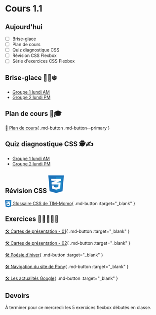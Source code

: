 # Cours 1.1
<!--https://squidfunk.github.io/mkdocs-material/reference/admonitions/
✏️note, 📄abstract, ℹ️info, 🔥tip, ✔️success, ❔question, ⚠️warning, ❌failure, ⚡danger, 🐞bug, 🧪example, ❜❜quote
-->

## Aujourd'hui

- [ ] Brise-glace
- [ ] Plan de cours
- [ ] Quiz diagnostique CSS
- [ ] Révision CSS Flexbox
- [ ] Série d'exercices CSS Flexbox

## Brise-glace 🧊🔨❄️

- [Groupe 1 lundi AM](https://app.wooclap.com/TMYTEU)
- [Groupe 2 lundi PM](https://app.wooclap.com/SSRTQJ)

## Plan de cours 📄🎓

[📄 Plan de cours](https://cmontmorency365-my.sharepoint.com/:b:/g/personal/mariem_ouellet_cmontmorency_qc_ca/EVMfkW5UxttFkK8D4Lg3Z7cBGXUX4_v1-7USGwyAbjmIRQ?e=8IxzJg){ .md-button .md-button--primary }

## Quiz diagnostique CSS 🕵️✍️

- [Groupe 1 lundi AM](https://app.wooclap.com/PJBPRX)
- [Groupe 2 lundi PM](https://app.wooclap.com/USBJPG)

## Révision CSS <img src="./assets/css-logo.svg" style="width: 50px;">

[<img src="./assets/css-logo.svg" style="width: 20px; margin-bottom: -7px;"> Glossaire CSS de TIM-Momo](https://tim-montmorency.com/timdoc/582-211/css/){ .md-button :target="_blank" }

## Exercices 🏃‍➡️🏃‍♀️‍➡️

[🛠️ Cartes de présentation - 01](https://tim-montmorency.com/timdoc/582-211/css/exercices/flexbox-cartes-01/){ .md-button :target="_blank" }

[🛠️ Cartes de présentation - 02](https://tim-montmorency.com/timdoc/582-211/css/exercices/flexbox-cartes-02/){ .md-button :target="_blank" }

[🛠️ Poésie d'hiver](https://tim-montmorency.com/timdoc/582-211/css/exercices/flexbox-poesie-hiver/){ .md-button :target="_blank" }

[🛠️ Navigation du site de Pony](https://tim-montmorency.com/timdoc/582-211/css/exercices/flexbox-pony/){ .md-button :target="_blank" }

[🛠️ Les actualités Google](https://tim-montmorency.com/timdoc/582-211/css/exercices/flexbox-actualite-google/){ .md-button :target="_blank" }

## Devoirs

À terminer pour ce mercredi: les 5 exercices flexbox débutés en classe.
